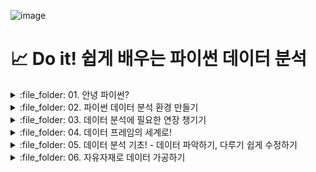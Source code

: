 ![image](https://github.com/sm9199/Python_Data_Analysis_Study/assets/128019851/9687c6c3-2e91-466f-9da9-abae4e090101)

# 📈 Do it! 쉽게 배우는 파이썬 데이터 분석

<details>
<summary> :file_folder: 01. 안녕 파이썬? </summary>
<div markdown="1">

#### 📌 [01-1 데이터 분석과 파이썬](https://github.com/sm9199/Python_Data_Analysis_Study/blob/main/01.%20안녕%2C%20파이썬%3F/01-1%20데이터%20분석과%20파이썬.md)

#### 📌 [01-2 파이썬이 강력한 데이터 분석 도구인 이유](https://github.com/sm9199/Python_Data_Analysis_Study/blob/main/01.%20안녕%2C%20파이썬%3F/01-2%20파이썬이%20강력한%20데이터%20분석도구인%20이유.md)

</div>
</details>

<details>
<summary> :file_folder: 02. 파이썬 데이터 분석 환경 만들기 </summary>
<div markdown="1">

#### 📌 [02-1 아나콘다로 파이썬과 JupyterLab 설치하기](https://github.com/sm9199/Python_Data_Analysis_Study/blob/main/02.%20파이썬%20데이터%20분석%20환경%20만들기/02-1%20아나콘다로%20파이썬과%20JupyterLab%20설치하기.md)

#### 📌 [02-2 JupyterLab과 설치하기](https://github.com/sm9199/Python_Data_Analysis_Study/blob/main/02.%20파이썬%20데이터%20분석%20환경%20만들기/02-2%20JupyterLab과%20친해지기.md)

</div>
</details>

<details>
<summary> :file_folder: 03. 데이터 분석에 필요한 연장 챙기기 </summary>
<div markdown="1">

#### 📌 [03-1 변하는 수, '변수' 이해하기](https://github.com/sm9199/Python_Data_Analysis_Study/blob/main/03.%20데이터%20분석에%20필요한%20연장%20챙기기/03-1%20변하는%20수,%20'변수'%20이해하기.md)

#### 📌 [03-2 마술 상자 같은 '함수' 이해하기](https://github.com/sm9199/Python_Data_Analysis_Study/blob/main/03.%20데이터%20분석에%20필요한%20연장%20챙기기/03-2%20마술%20상자%20같은%20'함수'%20이해하기.md)

#### 📌 [03-3 함수 꾸러미, '패키지' 이해하기](https://github.com/sm9199/Python_Data_Analysis_Study/blob/main/03.%20데이터%20분석에%20필요한%20연장%20챙기기/03-3%20함수%20꾸러미,%20'패키지'%20이해하기.md)

</div>
</details>

<details>
<summary> :file_folder: 04. 데이터 프레임의 세계로! </summary>
<div markdown="1">

#### 📌 [04-1 데이터 프레임 이해하기 - 데이터는 어떻게 생겼나?](https://github.com/sm9199/Python_Data_Analysis_Study/blob/main/04.%20데이터%20프레임의%20세계로!/04-1%20데이터%20프레임%20이해하기.md)

#### 📌 [04-2 데이터 프레임 만들기 - 시험 성적 데이터를 만들어 보자! - ver.뉴진스](https://github.com/sm9199/Python_Data_Analysis_Study/blob/main/04.%20데이터%20프레임의%20세계로!/04-2%20데이터%20프레임%20만들기.md)

#### 📌 [04-3 외부 데이터 이용하기 - 축적된 시험 성적 데이터를 불러오자!](https://github.com/sm9199/Python_Data_Analysis_Study/blob/main/04.%20데이터%20프레임의%20세계로!/04-3%20외부데이터%20이용하기.md)


</div>
</details>

<details>
<summary> :file_folder: 05. 데이터 분석 기초! - 데이터 파악하기, 다루기 쉽게 수정하기 </summary>
<div markdown="1">

#### 📌 [05-1 데이터 파악하기](https://github.com/sm9199/Python_Data_Analysis_Study/blob/main/05.%20데이터%20분석%20기초!%20%20-%20데이터%20파악하기%2C%20다루기%20쉽게%20수정하기/05-1%20데이터%20파악하기.md)

#### 📌 [05-2 변수명 바꾸기](https://github.com/sm9199/Python_Data_Analysis_Study/blob/main/05.%20데이터%20분석%20기초!%20%20-%20데이터%20파악하기%2C%20다루기%20쉽게%20수정하기/05-2%20변수명%20바꾸기.md)

#### 📌 [05-3 파생변수 만들기](https://github.com/sm9199/Python_Data_Analysis_Study/blob/main/05.%20데이터%20분석%20기초!%20%20-%20데이터%20파악하기,%20다루기%20쉽게%20수정하기/05-3%20파생변수%20만들기.md)

#### 📌 [분석 도전](https://github.com/sm9199/Python_Data_Analysis_Study/blob/main/05.%20데이터%20분석%20기초!%20%20-%20데이터%20파악하기%2C%20다루기%20쉽게%20수정하기/05%20분석%20도전.md)

</div>
</details>

<details>
<summary> :file_folder: 06. 자유자재로 데이터 가공하기 </summary>
<div markdown="1">

#### 📌 [06-1 데이터 전처리 - 원하는 형태로 데이터 가공하기](https://github.com/sm9199/Python_Data_Analysis_Study/blob/main/06.%20자유자재로%20데이터%20가공하기/06-1%20데이터%20전처리%20-%20원하는%20형태로%20데이터%20가공하기.md)

#### 📌 [06-2 조건에 맞는 데이터만 추출하기](https://github.com/sm9199/Python_Data_Analysis_Study/blob/main/06.%20자유자재로%20데이터%20가공하기/06-2%20조건에%20맞는%20데이터만%20추출하기.md)

#### 📌 [06-3 필요한 변수만 추출하기](https://github.com/sm9199/Python_Data_Analysis_Study/blob/main/06.%20자유자재로%20데이터%20가공하기/06-3%20필요한%20변수만%20추출하기.md)

#### 📌 [06-4 순서대로 정렬하기](https://github.com/sm9199/Python_Data_Analysis_Study/blob/main/06.%20자유자재로%20데이터%20가공하기/06-3%20필요한%20변수만%20추출하기.md)
